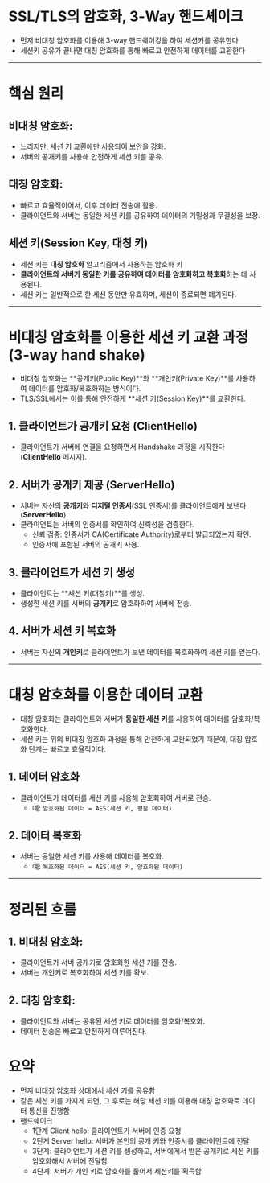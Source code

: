 # SSL/TLS의 암호화, 3-Way 핸드셰이크

- 먼저 비대칭 암호화를 이용해 3-way 핸드쉐이킹을 하여 세션키를 공유한다
- 세션키 공유가 끝나면 대칭 암호화를 통해 빠르고 안전하게 데이터를 교환한다

---

# **핵심 원리**

## **비대칭 암호화**:

- 느리지만, 세션 키 교환에만 사용되어 보안을 강화.
- 서버의 공개키를 사용해 안전하게 세션 키를 공유.

## **대칭 암호화**:

- 빠르고 효율적이어서, 이후 데이터 전송에 활용.
- 클라이언트와 서버는 동일한 세션 키를 공유하여 데이터의 기밀성과 무결성을 보장.

## **세션 키(Session Key, 대칭 키)**

- 세션 키는 **대칭 암호화** 알고리즘에서 사용하는 암호화 키
- **클라이언트와 서버가 동일한 키를 공유하여 데이터를 암호화하고 복호화**하는 데 사용된다.
- 세션 키는 일반적으로 한 세션 동안만 유효하며, 세션이 종료되면 폐기된다.

---

# **비대칭 암호화를 이용한 세션 키 교환 과정 (3-way hand shake)**

- 비대칭 암호화는 **공개키(Public Key)**와 **개인키(Private Key)**를 사용하여 데이터를 암호화/복호화하는 방식이다.
- TLS/SSL에서는 이를 통해 안전하게 **세션 키(Session Key)**를 교환한다.

## 1. **클라이언트가 공개키 요청 (ClientHello)**

- 클라이언트가 서버에 연결을 요청하면서 Handshake 과정을 시작한다 (**ClientHello** 메시지).

## 2. **서버가 공개키 제공 (ServerHello)**

- 서버는 자신의 **공개키**와 **디지털 인증서**(SSL 인증서)를 클라이언트에게 보낸다 (**ServerHello**).
- 클라이언트는 서버의 인증서를 확인하여 신뢰성을 검증한다.
    - 신뢰 검증: 인증서가 CA(Certificate Authority)로부터 발급되었는지 확인.
    - 인증서에 포함된 서버의 공개키 사용.

## 3. **클라이언트가 세션 키 생성**

- 클라이언트는 **세션 키(대칭키)**를 생성.
- 생성한 세션 키를 서버의 **공개키**로 암호화하여 서버에 전송.

## 4. **서버가 세션 키 복호화**

- 서버는 자신의 **개인키**로 클라이언트가 보낸 데이터를 복호화하여 세션 키를 얻는다.

---

# **대칭 암호화를 이용한 데이터 교환**

- 대칭 암호화는 클라이언트와 서버가 **동일한 세션 키**를 사용하여 데이터를 암호화/복호화한다.
- 세션 키는 위의 비대칭 암호화 과정을 통해 안전하게 교환되었기 때문에, 대칭 암호화 단계는 빠르고 효율적이다.

## 1. **데이터 암호화**

- 클라이언트가 데이터를 세션 키를 사용해 암호화하여 서버로 전송.
    - 예: `암호화된 데이터 = AES(세션 키, 평문 데이터)`

## 2. **데이터 복호화**

- 서버는 동일한 세션 키를 사용해 데이터를 복호화.
    - 예: `복호화된 데이터 = AES(세션 키, 암호화된 데이터)`

---

# **정리된 흐름**

## **1. 비대칭 암호화**:

- 클라이언트가 서버 공개키로 암호화한 세션 키를 전송.
- 서버는 개인키로 복호화하여 세션 키를 확보.

## **2. 대칭 암호화**:

- 클라이언트와 서버는 공유된 세션 키로 데이터를 암호화/복호화.
- 데이터 전송은 빠르고 안전하게 이루어진다.

# 요약

- 먼저 비대칭 암호화 상태에서 세션 키를 공유함
- 같은 세션 키를 가지게 되면, 그 후로는 해당 세션 키를 이용해 대칭 암호화로 데이터 통신을 진행함
- 핸드쉐이크
    - 1단계 Client hello: 클라이언트가 서버에 인증 요청
    - 2단게 Server hello: 서버가 본인의 공개 키와 인증서를 클라이언트에 전달
    - 3단계: 클라이언트가 세션 키를 생성하고, 서버에게서 받은 공개키로 세션 키를 암호화해서 서버에 전달함
    - 4단계: 서버가 개인 키로 암호화를 풀어서 세션키를 획득함